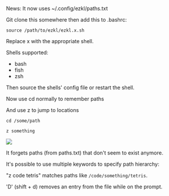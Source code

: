 News: It now uses ~/.config/ezkl/paths.txt

Git clone this somewhere then add this to .bashrc:

```
source /path/to/ezkl/ezkl.x.sh
```

Replace x with the appropriate shell.

Shells supported:

- bash
- fish
- zsh

Then source the shells' config file or restart the shell.

Now use cd normally to remember paths

And use z to jump to locations

`cd /some/path`

`z something`

![](https://i.imgur.com/TTkWt1V.gif)

It forgets paths (from paths.txt) that don't seem to exist anymore.

It's possible to use multiple keywords to specify path hierarchy:

"z code tetris" matches paths like `/code/something/tetris`. 

'D' (shift + d) removes an entry from the file while on the prompt.